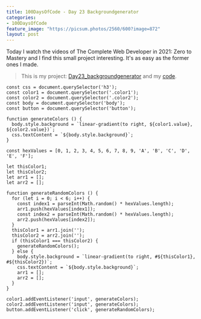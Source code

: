 ```yaml
---
title: 100DaysOfCode - Day 23 Backgroundgenerator
categories:
- 100DaysOfCode
feature_image: "https://picsum.photos/2560/600?image=872"
layout: post
---
```


Today I watch the videos of The Complete Web Developer in 2021: Zero to Mastery and I find this small project interesting. It's as easy as the former ones I made.

> This is my project: [Day23_backgroundgenerator](https://portfolio.tsainei.com/100DaysOfCode/Day23_backgroundgenerator/) and my [code](https://github.com/tsainei/portfolio/tree/main/100DaysOfCode/Day23_backgroundgenerator).

```
const css = document.querySelector('h3');
const color1 = document.querySelector('.color1');
const color2 = document.querySelector('.color2');
const body = document.querySelector('body');
const button = document.querySelector('button');

function generateColors () {
  body.style.background = `linear-gradient(to right, ${color1.value}, ${color2.value})`;
  css.textContent = `${body.style.background}`;
}

const hexValues = [0, 1, 2, 3, 4, 5, 6, 7, 8, 9, 'A', 'B', 'C', 'D', 'E', 'F'];

let thisColor1;
let thisColor2;
let arr1 = [];
let arr2 = [];

function generateRandomColors () {
  for (let i = 0; i < 6; i++) {
    const index1 = parseInt(Math.random() * hexValues.length);
    arr1.push(hexValues[index1]);
    const index2 = parseInt(Math.random() * hexValues.length);
    arr2.push(hexValues[index2]);
  }
  thisColor1 = arr1.join('');
  thisColor2 = arr2.join('');
  if (thisColor1 === thisColor2) {
    generateRandomColors();
  } else {
    body.style.background = `linear-gradient(to right, #${thisColor1}, #${thisColor2})`;
    css.textContent = `${body.style.background}`;
    arr1 = [];
    arr2 = [];
  }
}

color1.addEventListener('input', generateColors);
color2.addEventListener('input', generateColors);
button.addEventListener('click', generateRandomColors);
```



